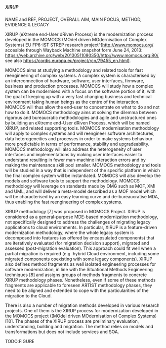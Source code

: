##### XIRUP

NAME and REF, PROJECT, OVERALL AIM, MAIN FOCUS, METHOD, EVIDENCE & LEGACY 

XIRUP (eXtreme end-User dRiven Process) is the modernization process developed in the MOMOCS (MOdel driven MOdernisation of Complex Systems) EU FP6-IST STREP research project^[http://www.momocs.org/ accesible through Wayback Machine snapshot form June 24, 2013: https://web.archive.org/web/20130511080350/http://www.momocs.org:80/, see also https://cordis.europa.eu/project/rcn/79455_en.html]. 

MOMOCS aims at studying a methodology and related tools for fast reengineering of complex systems. A complex system is characterised by an interconnection of hardware, software, user interfaces, firmware, business and production processes. MOMOCS will study how a complex system can be modernised with a focus on the software portion of it, with the goal of keeping up with a very fast changing business and technical environment taking human beings as the centre of the interaction. MOMOCS will thus allow the end-user to concentrate on what to do and not how to do it. MOMOCS methodology aims at solving the dilemma between rigorous and bureaucratic methodologies and agile and unstructured ones by building an eXtreme end-User dRiven Process, which will be named XIRUP, and related supporting tools. MOMOCS modernisation methodology will apply to complex systems and will reengineer software architectures, data heterogeneities and processes in order to make systems behaviour more predictable in terms of performance, stability and upgradeability. MOMOCS methodology will also address the heterogeneity of user interfaces and implementations by making user interfaces easier to understand resulting in fewer man-machine interaction errors and by making the maintenance skill pool smaller. MOMOCS methodology and tools will be studied in a way that is independent of the specific platform in which the final complex system will be instantiated. MOMOCS will also develop the models and software tools to support the methodology. MOMOCS methodology will leverage on standards made by OMG such as MOF, XMI and UML, and will deliver a meta-model described as a MOF model which will be characterised by an easy learning curve and de-bureaucratise MDA, thus enabling the fast reengineering of complex systems.

XIRUP methodology [7] was proposed in MOMOCS
Project. XIRUP is considered as a general-purpose MDE-based
modernization methodology, not specifically designed to
address the challenges of migrating legacy applications to
cloud environments. In particular, XIRUP is a feature-driven
modernization methodology, where the whole legacy system is
decomposed into features (as offered by encapsulated components) that are iteratively evaluated (for migration
decision support), migrated and assessed (post-migration
evaluation). This approach could fit well when a partial
migration is required (e.g. hybrid Cloud environment,
including some migrated components coexisting with some
legacy components). XIRUP also defines method fragments as
well isolated engineering processes for software
modernization, in line with the Situational Methods
Engineering techniques [8] and assigns groups of methods
fragments to concrete XIRUP methodology phases.
Nonetheless, even if some of these methods fragments are
applicable to foreseen ARTIST methodology phases, they need
to be aligned and extended to cope with the particularities of
the migration to the Cloud.





There is also a number of migration methods developed
in various research projects. One of them is the XIRUP process for modernization developed in the MOMOCS project ((MOdel driven MOdernisation of Complex Systems) [10]. The phases of the XIRUP process are preliminary evaluation, understanding, building
and migration. The
method relies on models and transformations but does not include services and SOA.

TODO:FIGURE